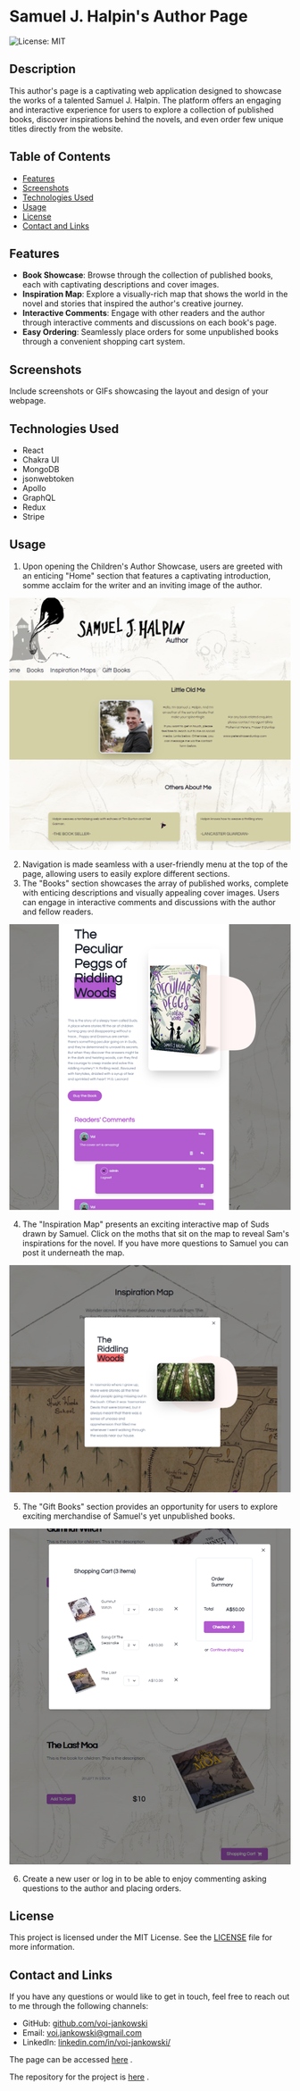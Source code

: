 # Samuel J. Halpin's Author Page

![License: MIT](https://img.shields.io/badge/License-MIT-yellow.svg)

## Description

This author's page is a captivating web application designed to showcase the works of a talented Samuel J. Halpin. The platform offers an engaging and interactive experience for users to explore a collection of published books, discover inspirations behind the novels, and even order few unique titles directly from the website.

## Table of Contents

- [Features](#features)
- [Screenshots](#screenshots)
- [Technologies Used](#technologies-used)
- [Usage](#usage)
- [License](#license)
- [Contact and Links](#contact)

## Features

- **Book Showcase**: Browse through the collection of published books, each with captivating descriptions and cover images.
- **Inspiration Map**: Explore a visually-rich map that shows the world in the novel and stories that inspired the author's creative journey.
- **Interactive Comments**: Engage with other readers and the author through interactive comments and discussions on each book's page.
- **Easy Ordering**: Seamlessly place orders for some unpublished books through a convenient shopping cart system.

## Screenshots

Include screenshots or GIFs showcasing the layout and design of your webpage.

## Technologies Used

- React
- Chakra UI
- MongoDB
- jsonwebtoken
- Apollo
- GraphQL
- Redux
- Stripe

## Usage

1. Upon opening the Children's Author Showcase, users are greeted with an enticing "Home" section that features a captivating introduction, somme acclaim for the writer and an inviting image of the author.

![Opening page screenshot](./client/public/assets/images/screenshot-1.png)

2. Navigation is made seamless with a user-friendly menu at the top of the page, allowing users to easily explore different sections.
3. The "Books" section showcases the array of published works, complete with enticing descriptions and visually appealing cover images. Users can engage in interactive comments and discussions with the author and fellow readers.

![Books section](./client/public/assets/images/screenshot-2.png)

4. The "Inspiration Map" presents an exciting interactive map of Suds drawn by Samuel. Click on the moths that sit on the map to reveal Sam's inspirations for the novel. If you have more questions to Samuel you can post it underneath the map.

![Map section](./client/public/assets/images/screenshot-3.png)

5. The "Gift Books" section provides an opportunity for users to explore exciting merchandise of Samuel's yet unpublished books.

![Merchendise section](./client/public/assets/images/screenshot-4.png)

6. Create a new user or log in to be able to enjoy commenting asking questions to the author and placing orders.

## License

This project is licensed under the MIT License. See the [LICENSE](./LICENSE) file for more information.

## Contact and Links

If you have any questions or would like to get in touch, feel free to reach out to me through the following channels:

- GitHub: [github.com/voi-jankowski](https://github.com/voi-jankowski)
- Email: voi.jankowski@gmail.com
- LinkedIn: [linkedin.com/in/voi-jankowski/](https://www.linkedin.com/in/voi-jankowski/)

The page can be accessed [here](https://samuel-j-halpin-5ca11d52cf4b.herokuapp.com/) .

The repository for the project is [here](https://github.com/voi-jankowski/samuel.j.halpin) .
